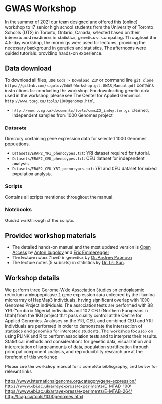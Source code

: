 # GWAS Workshop

In the summer of 2021 our team designed and offered this (online) workshop to 17 senior high school students from the University of Toronto Schools (UTS) in Toronto, Ontario, Canada, selected based on their interests and readiness in statistics, genetics or computing.
Throughout the 4.5-day workshop, the mornings were used for lectures, providing the necessary background in genetics and statistics. The afternoons were guided tutorials, providing hands-on experience.

## Data download 

To download all files, use `Code > Download ZIP` or command line `git clone https://github.com/sugolov/GWAS-Workshop.git`. 
`GWAS_Manual.pdf` contains instructions for conducting the workshop. For downloading genetic data used in the workshop, please see The Center for Applied Genomics `http://www.tcag.ca/tools/1000genomes.html`.

- `http://www.tcag.ca/documents/tools/omni25_indep.tar.gz`: cleaned, independent samples from 1000 Genomes project


### Datasets

Directory containing gene expression data for selected 1000 Genomes populations.

- `Datasets/ERAP2_YRI_phenotypes.txt`: YRI dataset required for tutorial.
- `Datasets/ERAP2_CEU_phenotypes.txt`: CEU dataset for independent analysis.
- `Datasets/ERAP2_CEU_YRI_phenotypes.txt`: YRI and CEU dataset for mixed population analysis.

### Scripts

Contains all scripts mentioned throughout the manual.

### Notebooks

Guided walkthrough of the scripts.


## Provided workshop materials
- The detailed hands-on manual and the most updated version is [Open Access](https://github.com/sugolov/GWAS-Workshop) by [Anton Sugolov](https://ca.linkedin.com/in/anton-sugolov?trk=public_profile_browsemap)  and [Eric Emmenegger](https://ca.linkedin.com/in/eric-e-62a57b155?trk=people-guest_people_search-card)
- The lecture notes (1 set) in genetics by [Dr. Andrew Paterson](https://www.sickkids.ca/en/staff/p/andrew-paterson/)
- The lecture notes (5 subsets) in statistics by [Dr. Lei Sun](https://utstat.toronto.edu/sun/).

## Workshop details

We perform three Genome-Wide Association Studies on endoplasmic reticulum aminopeptidase 2 gene expression data collected by the 
Illumina microarray of HapMap3 individuals, having significant overlap with 1000 Genomes Project individuals. The association tests are performed with 
88 YRI (Yoruba in Nigeria) individuals and 102 CEU (Northern Europeans in Utah) from the 1KG project that pass quality control at the Centre 
for Applied Genomics. Analyses on the YRI, CEU, and combined CEU and YRI individuals are performed in order to demonstrate the intersection 
of statistics and genomics for interested students. The workshop focuses on using PLINK and R to perform association tests and to 
interpret their results. Statistical methods and considerations for genetic data, visualization and interpretation of large amounts of data, 
population stratification through principal component analysis, and reproducibility research are at the forefront of this workshop.

Please see the workshop manual for a complete bibliography, and below for relevant links.

https://www.internationalgenome.org/category/gene-expression/
https://www.ebi.ac.uk/arrayexpress/experiments/E-MTAB-198/
https://www.ebi.ac.uk/arrayexpress/experiments/E-MTAB-264/
http://tcag.ca/tools/1000genomes.html
